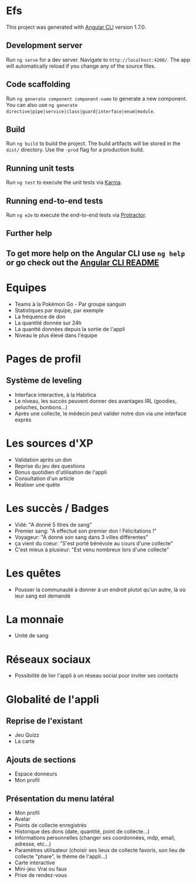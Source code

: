# Efs

This project was generated with [Angular CLI](https://github.com/angular/angular-cli) version 1.7.0.

## Development server

Run `ng serve` for a dev server. Navigate to `http://localhost:4200/`. The app will automatically reload if you change any of the source files.

## Code scaffolding

Run `ng generate component component-name` to generate a new component. You can also use `ng generate directive|pipe|service|class|guard|interface|enum|module`.

## Build

Run `ng build` to build the project. The build artifacts will be stored in the `dist/` directory. Use the `-prod` flag for a production build.

## Running unit tests

Run `ng test` to execute the unit tests via [Karma](https://karma-runner.github.io).

## Running end-to-end tests

Run `ng e2e` to execute the end-to-end tests via [Protractor](http://www.protractortest.org/).

## Further help

To get more help on the Angular CLI use `ng help` or go check out the [Angular CLI README](https://github.com/angular/angular-cli/blob/master/README.md)
-------------------------------------

# Equipes
 - Teams à la Pokémon Go - Par groupe sanguin
 - Statistiques par équipe, par exemple
  - La fréquence de don
  - La quantité donnée sur 24h
  - La quantté données depuis la sortie de l'appli
  - Niveau le plus élevé dans l'équipe

# Pages de profil

## Système de leveling
 - Interface interactive, à la Habitica
 - Le niveau, les succès peuvent donner des avantages IRL (goodies, peluches, bonbons...)
 - Après une collecte, le médecin peut valider notre don via une interface exprès 


# Les sources d'XP
 - Validation après un don
 - Reprise du jeu des questions
 - Bonus quotidien d'utilisation de l'appli
 - Consultation d'un article
 - Réaliser une quête

# Les succès / Badges
 - Vidé: "A donné 5 litres de sang"
 - Premier sang: "A effectué son premier don ! Félicitations !"
 - Voyageur: "A donné son sang dans 3 villes différentes"
 - ça vient du coeur: "S'est porté bénévole au cours d'une collecte"
 - C'est mieux à plusieur: "Est venu nombreux lors d'une collecte"

# Les quêtes
 - Pousser la communauté à donner à un endroit plutot qu'un autre, là où leur sang est demandé

# La monnaie
 - Unité de sang


# Réseaux sociaux
 - Possibilité de lier l'appli à un réseau social pour inviter ses contacts

# Globalité de l'appli

## Reprise de l'existant
 - Jeu Quizz
 - La carte

## Ajouts de sections
 - Espace donneurs
 - Mon profil

## Présentation du menu latéral
 - Mon profil
  - Avatar
  - Points de collecte enregistrés
  - Historique des dons (date, quantité, point de collecte...)
  - Informations personnelles (changer ses coordonnées, mdp, email, adresse, etc...)
  - Paramètres utilisateur (choisir ses lieux de collecte favoris, son lieu de collecte "phare", le thème de l'appli...)
 - Carte interactive
 - Mini-jeu: Vrai ou faux
 - Prise de rendez-vous